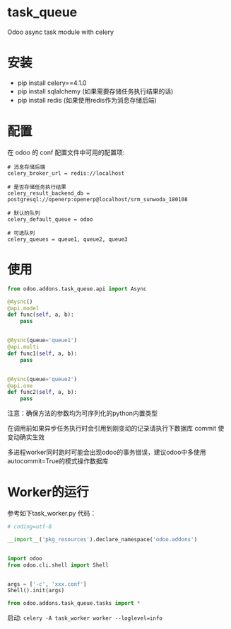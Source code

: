 # task_queue
Odoo async task module with celery

# 安装
- pip install celery==4.1.0
- pip install sqlalchemy    (如果需要存储任务执行结果的话)
- pip install redis    (如果使用redis作为消息存储后端)

# 配置
在 odoo 的 conf 配置文件中可用的配置项:
```config
# 消息存储后端
celery_broker_url = redis://localhost

# 是否存储任务执行结果
celery_result_backend_db = postgresql://openerp:openerp@localhost/srm_sunwoda_180108

# 默认的队列
celery_default_queue = odoo

# 可选队列
celery_queues = queue1, queue2, queue3
```

# 使用
```python
from odoo.addons.task_queue.api import Async

@Aysnc()
@api.model
def func(self, a, b):
    pass


@Aysnc(queue='queue1')
@api.multi
def func1(self, a, b):
    pass


@Aysnc(queue='queue2')
@api.one
def func2(self, a, b):
    pass
```
注意：确保方法的参数均为可序列化的python内置类型

在调用前如果异步任务执行时会引用到刚变动的记录请执行下数据库 commit 使变动确实生效

多进程worker同时跑时可能会出现odoo的事务错误，建议odoo中多使用autocommit=True的模式操作数据库

# Worker的运行
参考如下task_worker.py 代码：
```python
# coding=utf-8

__import__('pkg_resources').declare_namespace('odoo.addons')


import odoo
from odoo.cli.shell import Shell


args = ['-c', 'xxx.conf']
Shell().init(args)

from odoo.addons.task_queue.tasks import *
```
启动: `celery -A task_worker worker --loglevel=info`

